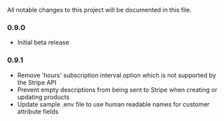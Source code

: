 All notable changes to this project will be documented in this file.

### 0.9.0

- Initial beta release

### 0.9.1

- Remove 'hours' subscription interval option which is not supported by the Stripe API
- Prevent empty descriptions from being sent to Stripe when creating or updating products
- Update sample .env file to use human readable names for customer attribute fields
